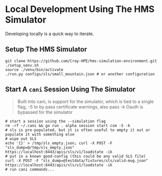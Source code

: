 # Local Development Using The HMS Simulator

Developing locally is a quick way to iterate.

## Setup The HMS Simulator

```shell
git clone https://github.com/Cray-HPE/hms-simulation-environment.git
./setup_venv.sh
source ./venv/bin/activate
./run.py configs/sls/small_mountain.json # or another configuration
```

## Start A `cani` Session Using The Simulator

> Built into cani, is support for the simulator, which is tied to a single flag, -S
> to by pass certificate warnings, also pass -k
> Oauth is bypassed for the simulator

```shell
# start a session using the --simulation flag
rm -rf ~/.cani && go run . alpha session start csm -S -k
# sls is pre-populated, but it is often useful to empty it out or populate it with something else
# wipe out SLS
echo '{}' > /tmp/sls_empty.json; curl -X POST -F "sls_dump=@/tmp/sls_empty.json" https://localhost:8443/apis/sls/v1/loadstate -ik
# put in a known good-config (this could be any valid SLS file)
curl -X POST -F "sls_dump=@testdata/fixtures/sls/valid-mug.json" https://localhost:8443/apis/sls/v1/loadstate -ik
# run cani commands...
```
